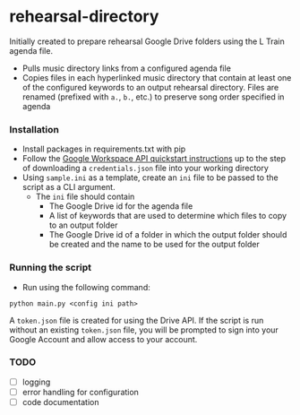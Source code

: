 # rehearsal-directory

Initially created to prepare rehearsal Google Drive folders using the L Train agenda file.
- Pulls music directory links from a configured agenda file
- Copies files in each hyperlinked music directory that contain at least one of the configured keywords to an output rehearsal directory. Files are renamed (prefixed with `a.`, `b.`, etc.) to preserve song order specified in agenda

### Installation
- Install packages in requirements.txt with pip
- Follow the [Google Workspace API quickstart instructions](https://developers.google.com/drive/api/quickstart/python) up to the step of downloading a `credentials.json` file into your working directory
- Using `sample.ini` as a template, create an `ini` file to be passed to the script as a CLI argument.
  - The `ini` file should contain
    - The Google Drive id for the agenda file
    - A list of keywords that are used to determine which files to copy to an output folder
    - The Google Drive id of a folder in which the output folder should be created and the name to be used for the output folder

### Running the script
- Run using the following command:
```
python main.py <config ini path>
```

A `token.json` file is created for using the Drive API. If the script is run without an existing `token.json` file, you will be prompted to sign into your Google Account and allow access to your account.

### TODO
- [ ] logging
- [ ] error handling for configuration
- [ ] code documentation
